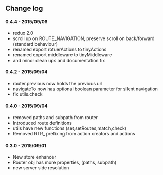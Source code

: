 ## Change log

#### 0.4.4 - 2015/09/06
- redux 2.0
- scroll up on ROUTE_NAVIGATION, preserve scroll on back/forward (standard behaviour)
- renamed export rotuerActions to tinyActions  
- renamed export middleware to tinyMiddleware  
- and minor clean ups and documentation fix

#### 0.4.2 - 2015/09/04
- router.previous now holds the previous url
- navigateTo now has optional boolean parameter for silent navigation
- fix utils.check  

#### 0.4.0 - 2015/09/04
- removed paths and subpath from router
- Introduced route definitions
- utils have new functions  (set,setRoutes,match,check)
- Removed RTR_ prefixing from action creators and actions

#### 0.3.0 - 2015/09/01
- New store enhancer
- Router obj has more properties, (paths, subpath)
- new server side resolution
